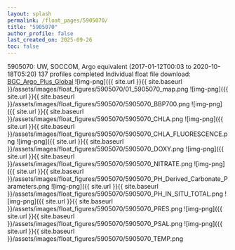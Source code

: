 ```yaml
---
layout: splash
permalink: /float_pages/5905070/
title: "5905070"
author_profile: false
last_created_on: 2025-09-26
toc: false
---
```

 
5905070: UW, SOCCOM, Argo equivalent (2017-01-12T00:03 to 2020-10-18T05:20)
137 profiles completed
Individual float file download: [BGC_Argo_Plus_Global](https://ftp.soest.hawaii.edu/bgc_argo_plus/Individual_Floats/outliers_removed/5905070_Sprof_processed.nc)
![img-png]({{ site.url }}{{ site.baseurl }}/assets/images/float_figures/5905070/01_5905070_map.png
![img-png]({{ site.url }}{{ site.baseurl }}/assets/images/float_figures/5905070/5905070_BBP700.png
![img-png]({{ site.url }}{{ site.baseurl }}/assets/images/float_figures/5905070/5905070_CHLA.png
![img-png]({{ site.url }}{{ site.baseurl }}/assets/images/float_figures/5905070/5905070_CHLA_FLUORESCENCE.png
![img-png]({{ site.url }}{{ site.baseurl }}/assets/images/float_figures/5905070/5905070_DOXY.png
![img-png]({{ site.url }}{{ site.baseurl }}/assets/images/float_figures/5905070/5905070_NITRATE.png
![img-png]({{ site.url }}{{ site.baseurl }}/assets/images/float_figures/5905070/5905070_PH_Derived_Carbonate_Parameters.png
![img-png]({{ site.url }}{{ site.baseurl }}/assets/images/float_figures/5905070/5905070_PH_IN_SITU_TOTAL.png
![img-png]({{ site.url }}{{ site.baseurl }}/assets/images/float_figures/5905070/5905070_PRES.png
![img-png]({{ site.url }}{{ site.baseurl }}/assets/images/float_figures/5905070/5905070_PSAL.png
![img-png]({{ site.url }}{{ site.baseurl }}/assets/images/float_figures/5905070/5905070_TEMP.png
